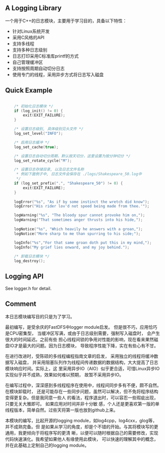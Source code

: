 ## A Logging Library

一个用于C++的日志模块，主要用于学习目的，具备以下特性：

* 针对Linux系统开发
* 采用C风格的API
* 支持多线程
* 支持多种日志级别
* 日志打印采用C标准库printf的方式
* 自己管理缓冲区
* 支持按照周期自动切分日志
* 使用专门的线程，采用异步方式将日志写入磁盘

## Quick Example

```C

    /* 初始化日志模块 */
    if (log_init() != 0) {
        exit(EXIT_FAILURE);
    }

    /* 设置日志级别, 具体级别见头文件 */
    log_set_level("INFO");

    /* 启用日志缓冲 */
    log_set_cache(true);

    /* 设置日志自动切分周期，默认按天切分，这里设置为按分钟切分 */
    log_set_rotate_cycle("M");

    /* 设置日志存储目录, 以及日志文件名称
     * 例如下面例子中, 日志文件会保存在 ./logs/Shakespeare_50.log中 
     */
    if (log_set_prefix(".", "Shakespeare_50") != 0) {
        exit(EXIT_FAILURE);
    }   
    
    logError("%s", "As if by some instinct the wretch did know");
    logError("His rider lov'd not speed being made from thee.'");

    logWarning("%s", "The bloody spur cannot provoke him on,");
    logWarning("That sometimes anger thrusts into his hide,");
        
    logNotice("%s", "Which heavily he answers with a groan,");
    logNotice("More sharp to me than spurring to his side;");

    logInfo("%s","For that same groan doth put this in my mind,");
    logInfo("My grief lies onward, and my joy behind.");
    
    /* 卸载日志模块 */
    log_destroy();
```

## Logging API

See logger.h for detail.

## Comment

本日志模块编写目的只是为了学习。 

最初编写，是受余庆的FastDFS中logger module启发。 但是很不巧，应用恰巧是CPU密集型，
当缓冲区写满，或由于日志级别需要，强制写入磁盘时， 会产生很大的时间延迟。之前有些
担心线程间锁的争用对性能的影响，现在看来果然磁盘IO才是最大的问题。因为日志模块，
导致程序性能下降，实在有些心有不甘。

在进行改进时，受陈硕的多线程编程指南文章的启发， 采用独立的线程将缓冲数据写入磁盘，
并采用阻塞队列作为线程间传递数据的数据结构，大大提高了日志模块响应时间。实际上，这
里采用异步IO（AIO）似乎更合适，可惜Linux异步IO实现似乎并不成熟，效果如何难以预期，
故暂不采用异步IO。

在编写过程中，深深感到多线程程序在使用中，线程间同步多有不便，颇不自然。在模块卸载时，
还是可能存在一些同步问题，虽然可以解决，但不免将程序结构变得更复杂。但是我同意一些人
的看法，程序退出时，可以容忍一些瑕疵出现，只要无关大雅即可。 如果应用对时间并非十分敏
感，个人还是更喜欢第一版的单线程版本，简单自然。过些天将第一版也放到github上来。

本模块的编写，比起开源的logging module，如log4cpp，log4cxx，glog等，并不成熟完备。但
是如果从学习的角度，却是个不错的开始。与其将模块写的更通用，我更倾向于将程序写的更清
晰，以便可以随时根据自己的需要修改，实现代码快速演化。我希望如果他人有缘使用此模块，
可以快速的理解其中的概念，并在此基础上定制自己的logging module。


